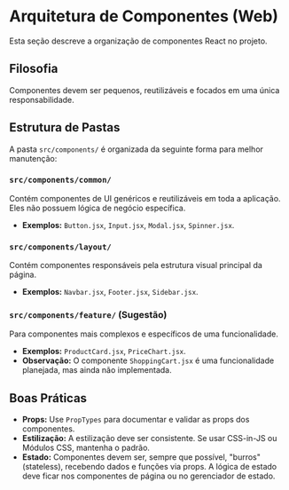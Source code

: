 # Arquitetura de Componentes (Web)

Esta seção descreve a organização de componentes React no projeto.

## Filosofia

Componentes devem ser pequenos, reutilizáveis e focados em uma única responsabilidade.

## Estrutura de Pastas

A pasta `src/components/` é organizada da seguinte forma para melhor manutenção:

### `src/components/common/`
Contém componentes de UI genéricos e reutilizáveis em toda a aplicação. Eles não possuem lógica de negócio específica.
- **Exemplos:** `Button.jsx`, `Input.jsx`, `Modal.jsx`, `Spinner.jsx`.

### `src/components/layout/`
Contém componentes responsáveis pela estrutura visual principal da página.
- **Exemplos:** `Navbar.jsx`, `Footer.jsx`, `Sidebar.jsx`.

### `src/components/feature/` (Sugestão)
Para componentes mais complexos e específicos de uma funcionalidade.
- **Exemplos:** `ProductCard.jsx`, `PriceChart.jsx`.
- **Observação:** O componente `ShoppingCart.jsx` é uma funcionalidade planejada, mas ainda não implementada.

## Boas Práticas
- **Props:** Use `PropTypes` para documentar e validar as props dos componentes.
- **Estilização:** A estilização deve ser consistente. Se usar CSS-in-JS ou Módulos CSS, mantenha o padrão.
- **Estado:** Componentes devem ser, sempre que possível, "burros" (stateless), recebendo dados e funções via props. A lógica de estado deve ficar nos componentes de página ou no gerenciador de estado.
